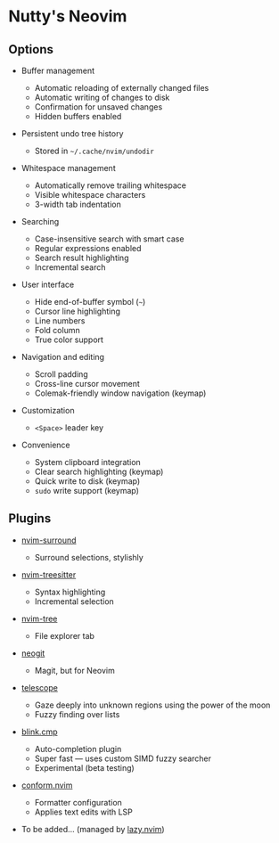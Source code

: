 # Nutty's Neovim

## Options

* Buffer management
	* Automatic reloading of externally changed files
	* Automatic writing of changes to disk
	* Confirmation for unsaved changes
	* Hidden buffers enabled

* Persistent undo tree history
	* Stored in `~/.cache/nvim/undodir`

* Whitespace management
	* Automatically remove trailing whitespace
	* Visible whitespace characters
	* 3-width tab indentation

* Searching
	* Case-insensitive search with smart case
	* Regular expressions enabled
	* Search result highlighting
	* Incremental search

* User interface
	* Hide end-of-buffer symbol (`~`)
	* Cursor line highlighting
	* Line numbers
	* Fold column
	* True color support

* Navigation and editing
	* Scroll padding
	* Cross-line cursor movement
	* Colemak-friendly window navigation (keymap)

* Customization
	* `<Space>` leader key

* Convenience
	* System clipboard integration
	* Clear search highlighting (keymap)
	* Quick write to disk (keymap)
	* `sudo` write support (keymap)

## Plugins

* [nvim-surround](https://github.com/kylechui/nvim-surround)
	* Surround selections, stylishly

* [nvim-treesitter](https://github.com/nvim-treesitter/nvim-treesitter)
	* Syntax highlighting
	* Incremental selection

* [nvim-tree](https://github.com/nvim-tree/nvim-tree.lua)
	* File explorer tab

* [neogit](https://github.com/NeogitOrg/neogit)
	* Magit, but for Neovim

* [telescope](https://github.com/nvim-telescope/telescope.nvim)
	* Gaze deeply into unknown regions using the power of the moon
	* Fuzzy finding over lists

* [blink.cmp](https://github.com/Saghen/blink.cmp)
	* Auto-completion plugin
	* Super fast — uses custom SIMD fuzzy searcher
	* Experimental (beta testing)

* [conform.nvim](https://github.com/stevearc/conform.nvim)
	* Formatter configuration
	* Applies text edits with LSP

* To be added… (managed by [lazy.nvim](https://lazy.folke.io/))
